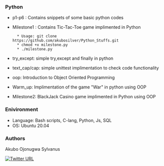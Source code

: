 ### Python

* p1-p6 : Contains snippets of some basic python codes

* Milestone1 : Contains Tic-Tac-Toe game implimented in Python

        * Usage: git clone https://github.com/akubosilver/Python_Stuffs.git
        * chmod +x milestone.py
        * ./milestone.py

* try_except: simple try,except and finally in python

* text_cap/cap: simple unittest implimentation to check code functionality

* oop: Introduction to Object Oriented Programming

* Warm_up: Implimentation of the game "War" in python using OOP

* Milestone2: BlackJack Casino game implimented in Python using OOP

### Enivironment
* Language: Bash scripts, C-lang, Python, Js, SQL
* OS: Ubuntu 20.04

### Authors
Akubo Ojonugwa Sylvanus

[![Twitter URL](https://img.shields.io/twitter/url/https/twitter.com/SilverAkubo.svg?style=social&label=Follow%20%40SilverAkubo)](https://twitter.com/SilverAkubo)